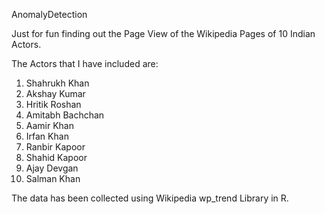 AnomalyDetection

Just for fun finding out the Page View of the Wikipedia Pages of 10 Indian Actors.

The Actors that I have included are: 
1. Shahrukh Khan 
2. Akshay Kumar 
3. Hritik Roshan 
4. Amitabh Bachchan 
5. Aamir Khan 
6. Irfan Khan 
7. Ranbir Kapoor 
8. Shahid Kapoor 
9. Ajay Devgan 
10. Salman Khan  

The data has been collected using Wikipedia wp_trend Library in R.
